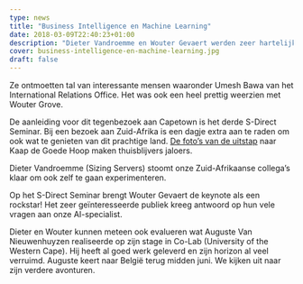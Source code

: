 ```yaml
---
type: news
title: "Business Intelligence en Machine Learning"
date: 2018-03-09T22:40:23+01:00
description: "Dieter Vandroemme en Wouter Gevaert werden zeer hartelijk ontvangen in the University of the Western Cape in Zuid-Afrika!"
cover: business-intelligence-en-machine-learning.jpg
draft: false
---
```


Ze ontmoetten tal van interessante mensen waaronder Umesh Bawa van het International Relations Office. Het was ook een heel prettig weerzien met Wouter Grove.

De aanleiding voor dit tegenbezoek aan Capetown is het derde S-Direct Seminar. Bij een bezoek aan Zuid-Afrika is een dagje extra aan te raden om ook wat te genieten van dit prachtige land. [De foto’s van de uitstap](https://www.flickr.com/photos/clokortrijk/sets/72157666506649098) naar Kaap de Goede Hoop maken thuisblijvers jaloers.

Dieter Vandroemme (Sizing Servers) stoomt onze Zuid-Afrikaanse collega’s klaar om ook zelf te gaan experimenteren.

Op het S-Direct Seminar brengt Wouter Gevaert de keynote als een rockstar! Het zeer geïnteresseerde publiek kreeg antwoord op hun vele vragen aan onze AI-specialist.

Dieter en Wouter kunnen meteen ook evalueren wat Auguste Van Nieuwenhuyzen realiseerde op zijn stage in Co-Lab (University of the Western Cape). Hij heeft al goed werk geleverd en zijn horizon al veel verruimd. Auguste keert naar België terug midden juni. We kijken uit naar zijn verdere avonturen.
